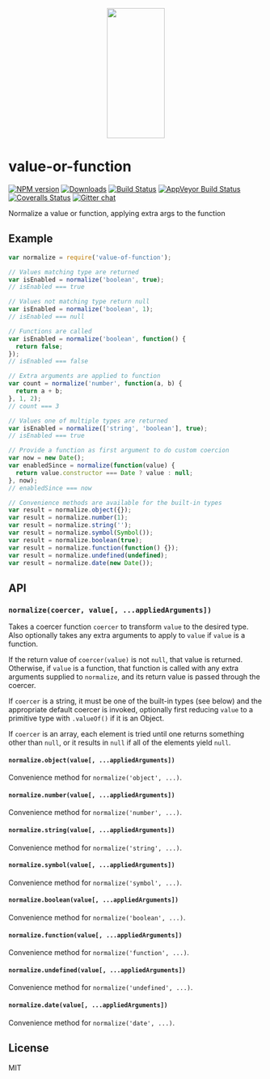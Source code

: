 <p align="center">
  <a href="http://gulpjs.com">
    <img height="257" width="114" src="https://raw.githubusercontent.com/gulpjs/artwork/master/gulp-2x.png">
  </a>
</p>

# value-or-function

[![NPM version][npm-image]][npm-url] [![Downloads][downloads-image]][npm-url] [![Build Status][travis-image]][travis-url] [![AppVeyor Build Status][appveyor-image]][appveyor-url] [![Coveralls Status][coveralls-image]][coveralls-url] [![Gitter chat][gitter-image]][gitter-url]

Normalize a value or function, applying extra args to the function

## Example

```js
var normalize = require('value-of-function');

// Values matching type are returned
var isEnabled = normalize('boolean', true);
// isEnabled === true

// Values not matching type return null
var isEnabled = normalize('boolean', 1);
// isEnabled === null

// Functions are called
var isEnabled = normalize('boolean', function() {
  return false;
});
// isEnabled === false

// Extra arguments are applied to function
var count = normalize('number', function(a, b) {
  return a + b;
}, 1, 2);
// count === 3

// Values one of multiple types are returned
var isEnabled = normalize(['string', 'boolean'], true);
// isEnabled === true

// Provide a function as first argument to do custom coercion
var now = new Date();
var enabledSince = normalize(function(value) {
  return value.constructor === Date ? value : null;
}, now);
// enabledSince === now

// Convenience methods are available for the built-in types
var result = normalize.object({});
var result = normalize.number(1);
var result = normalize.string('');
var result = normalize.symbol(Symbol());
var result = normalize.boolean(true);
var result = normalize.function(function() {});
var result = normalize.undefined(undefined);
var result = normalize.date(new Date());
```

## API

### `normalize(coercer, value[, ...appliedArguments])`

Takes a coercer function `coercer` to transform `value` to the desired type.
Also optionally takes any extra arguments to apply to `value` if `value` is a function.

If the return value of `coercer(value)` is not `null`, that value is returned.
Otherwise, if `value` is a function, that function is called with any extra arguments
supplied to `normalize`, and its return value is passed through the coercer.

If `coercer` is a string, it must be one of the built-in types (see below)
and the appropriate default coercer is invoked, optionally first reducing `value`
to a primitive type with `.valueOf()` if it is an Object.

If `coercer` is an array, each element is tried until one returns something other
than `null`, or it results in `null` if all of the elements yield `null`.

#### `normalize.object(value[, ...appliedArguments])`

Convenience method for `normalize('object', ...)`.

#### `normalize.number(value[, ...appliedArguments])`

Convenience method for `normalize('number', ...)`.

#### `normalize.string(value[, ...appliedArguments])`

Convenience method for `normalize('string', ...)`.

#### `normalize.symbol(value[, ...appliedArguments])`

Convenience method for `normalize('symbol', ...)`.

#### `normalize.boolean(value[, ...appliedArguments])`

Convenience method for `normalize('boolean', ...)`.

#### `normalize.function(value[, ...appliedArguments])`

Convenience method for `normalize('function', ...)`.

#### `normalize.undefined(value[, ...appliedArguments])`

Convenience method for `normalize('undefined', ...)`.

#### `normalize.date(value[, ...appliedArguments])`

Convenience method for `normalize('date', ...)`.

## License

MIT

[downloads-image]: http://img.shields.io/npm/dm/value-or-function.svg
[npm-url]: https://npmjs.org/package/value-or-function
[npm-image]: http://img.shields.io/npm/v/value-or-function.svg

[travis-url]: https://travis-ci.org/gulpjs/value-or-function
[travis-image]: http://img.shields.io/travis/gulpjs/value-or-function.svg?label=travis-ci

[appveyor-url]: https://ci.appveyor.com/project/gulpjs/value-or-function
[appveyor-image]: https://img.shields.io/appveyor/ci/gulpjs/value-or-function.svg?label=appveyor

[coveralls-url]: https://coveralls.io/r/gulpjs/value-or-function
[coveralls-image]: http://img.shields.io/coveralls/gulpjs/value-or-function/master.svg

[gitter-url]: https://gitter.im/gulpjs/gulp
[gitter-image]: https://badges.gitter.im/gulpjs/gulp.png
